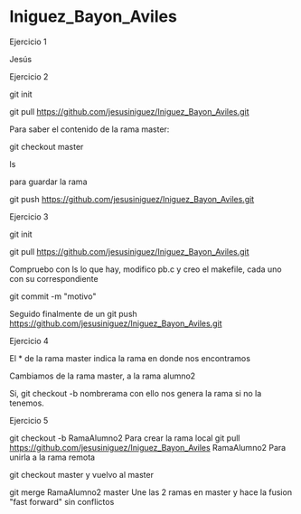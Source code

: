 # Iniguez_Bayon_Aviles
Ejercicio 1

Jesús 

Ejercicio 2

git init

git pull https://github.com/jesusiniguez/Iniguez_Bayon_Aviles.git

Para saber el contenido de la rama master:

git checkout master

ls 

para guardar la rama

git push https://github.com/jesusiniguez/Iniguez_Bayon_Aviles.git


Ejercicio 3


git init

git pull https://github.com/jesusiniguez/Iniguez_Bayon_Aviles.git

Compruebo con ls lo que hay, modifico pb.c y creo el makefile, cada uno con su correspondiente

git commit -m "motivo" 

Seguido finalmente de un git push https://github.com/jesusiniguez/Iniguez_Bayon_Aviles.git

Ejercicio 4

El * de la rama master indica la rama en donde nos encontramos

Cambiamos de la rama master, a la rama alumno2

Si, git checkout -b nombrerama con ello nos genera la rama si no la tenemos.

Ejercicio 5

git checkout -b RamaAlumno2 Para crear la rama local
git pull https://github.com/jesusiniguez/Iniguez_Bayon_Aviles RamaAlumno2 Para unirla a la rama remota

git checkout master y vuelvo al master

git merge RamaAlumno2 master Une las 2 ramas en master y hace la fusion "fast forward" sin conflictos
